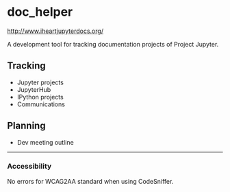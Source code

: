 # doc_helper

http://www.iheartjupyterdocs.org/

A development tool for tracking documentation projects of Project Jupyter.

## Tracking
* Jupyter projects
* JupyterHub
* IPython projects
* Communications


## Planning
* Dev meeting outline

---

### Accessibility

No errors for WCAG2AA standard when using CodeSniffer.
